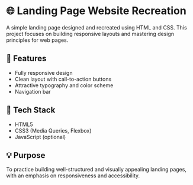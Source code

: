 # 🌐 Landing Page Website Recreation

A simple landing page designed and recreated using HTML and CSS. This project focuses on building responsive layouts and mastering design principles for web pages.

## 🔧 Features

- Fully responsive design
- Clean layout with call-to-action buttons
- Attractive typography and color scheme
- Navigation bar

## 📁 Tech Stack

- HTML5
- CSS3 (Media Queries, Flexbox)
- JavaScript (optional)

## 💡 Purpose

To practice building well-structured and visually appealing landing pages, with an emphasis on responsiveness and accessibility.
